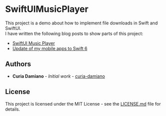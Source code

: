 # SwiftUIMusicPlayer

This project is a demo about how to implement file downloads in Swift and SwiftUI.\
I have written the following blog posts to show parts of this project:
* [SwiftUI Music Player](https://curia.me/swiftui-music-player/)
* [Update of my mobile apps to Swift 6](https://curia.me/update-of-my-mobile-apps-to-swift-6/)

## Authors

* **Curia Damiano** - *Initial work* - [curia-damiano](https://github.com/curia-damiano)

## License

This project is licensed under the MIT License - see the [LICENSE.md](LICENSE.md) file for details.
